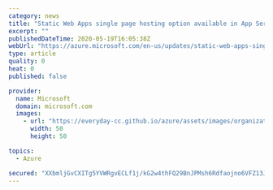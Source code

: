 ```yaml
---
category: news
title: "Static Web Apps single page hosting option available in App Service now in preview"
excerpt: ""
publishedDateTime: 2020-05-19T16:05:38Z
webUrl: "https://azure.microsoft.com/en-us/updates/static-web-apps-single-page-hosting-option-available-in-app-service-now-in-preview/"
type: article
quality: 0
heat: 0
published: false

provider:
  name: Microsoft
  domain: microsoft.com
  images:
    - url: "https://everyday-cc.github.io/azure/assets/images/organizations/microsoft.com-50x50.jpg"
      width: 50
      height: 50

topics:
  - Azure

secured: "XXbmljGvCXITg5YVWRgvECLf1j/kG2w4thFQ29BnJPMsh6Rdfaojno6VFZ13JG9rR+lw2LiyrmqIomMMzI7Hag/as0vw4FqEy00a8NznuOAeNkSHZmEi3Ck2r55X+biW4XUd0yCYJhKLYGSMKN6t+QYDrIhXPktgRvZBKB7kwRCfSq8FBInj/L4WjZY9WigYOaCm2narOmE605z5BDkjqF+I2xigNQAjwy380u21usGfeZNvhX9Vsf99j1xesXSY6fEINxn4FKLw+L1vCe1vFMNVRSSIjLITr9XJAtQC1PkGoxJkyYb3wKvhNG5uFN1+ednJRqWRvM8phEKJzyL8Qg==;Qd2awB1lTcc7wwaDSFqLAQ=="
---
```


